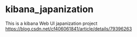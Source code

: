 # kibana_japanization
This is a kibana Web UI japanization project
https://blog.csdn.net/cf406061841/article/details/79396263
